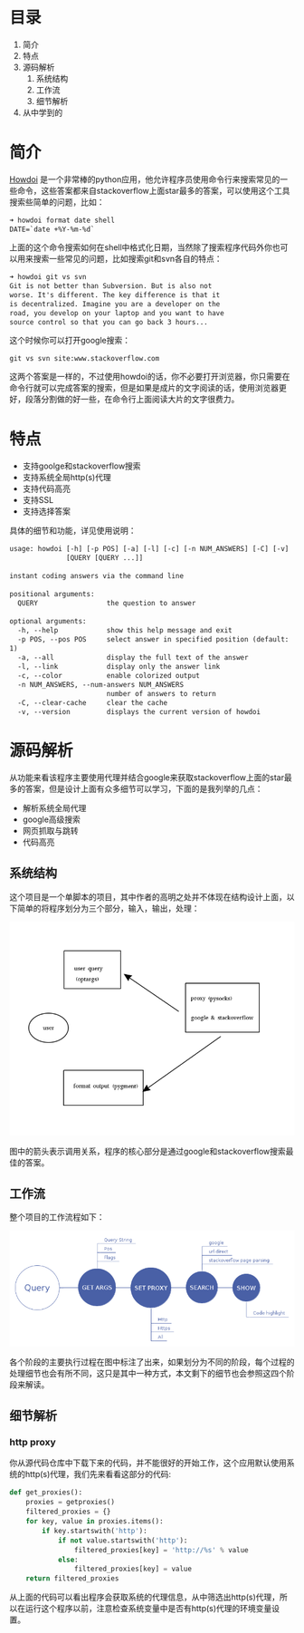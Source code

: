 # 目录

1. 简介
2. 特点
3. 源码解析
    1. 系统结构
    2. 工作流
    3. 细节解析
4. 从中学到的

# 简介

[Howdoi](https://github.com/gleitz/howdoi) 是一个非常棒的python应用，他允许程序员使用命令行来搜索常见的一些命令，这些答案都来自stackoverflow上面star最多的答案，可以使用这个工具搜索些简单的问题，比如：

``` shell
➜ howdoi format date shell
DATE=`date +%Y-%m-%d`
```

上面的这个命令搜索如何在shell中格式化日期，当然除了搜索程序代码外你也可以用来搜索一些常见的问题，比如搜索git和svn各自的特点：

``` shell
➜ howdoi git vs svn
Git is not better than Subversion. But is also not
worse. It's different. The key difference is that it
is decentralized. Imagine you are a developer on the
road, you develop on your laptop and you want to have
source control so that you can go back 3 hours...
```
这个时候你可以打开google搜索：

``` shell
git vs svn site:www.stackoverflow.com
```

这两个答案是一样的，不过使用howdoi的话，你不必要打开浏览器，你只需要在命令行就可以完成答案的搜索，但是如果是成片的文字阅读的话，使用浏览器更好，段落分割做的好一些，在命令行上面阅读大片的文字很费力。

# 特点

+ 支持goolge和stackoverflow搜索
+ 支持系统全局http(s)代理
+ 支持代码高亮
+ 支持SSL
+ 支持选择答案

具体的细节和功能，详见使用说明：

``` shell
usage: howdoi [-h] [-p POS] [-a] [-l] [-c] [-n NUM_ANSWERS] [-C] [-v]
              [QUERY [QUERY ...]]

instant coding answers via the command line

positional arguments:
  QUERY                 the question to answer

optional arguments:
  -h, --help            show this help message and exit
  -p POS, --pos POS     select answer in specified position (default: 1)
  -a, --all             display the full text of the answer
  -l, --link            display only the answer link
  -c, --color           enable colorized output
  -n NUM_ANSWERS, --num-answers NUM_ANSWERS
                        number of answers to return
  -C, --clear-cache     clear the cache
  -v, --version         displays the current version of howdoi

```

# 源码解析

从功能来看该程序主要使用代理并结合google来获取stackoverflow上面的star最多的答案，但是设计上面有众多细节可以学习，下面的是我列举的几点：

- 解析系统全局代理
- google高级搜索
- 网页抓取与跳转
- 代码高亮

## 系统结构

这个项目是一个单脚本的项目，其中作者的高明之处并不体现在结构设计上面，以下简单的将程序划分为三个部分，输入，输出，处理：

<img class="img-responsive" src="../images/howdoi-architechture.png" alt="system architechture">

图中的箭头表示调用关系，程序的核心部分是通过google和stackoverflow搜索最佳的答案。

## 工作流

整个项目的工作流程如下：

<img class="img-responsive" src="../images/howdoi-workflow.png" alt="system architechture">

各个阶段的主要执行过程在图中标注了出来，如果划分为不同的阶段，每个过程的处理细节也会有所不同，这只是其中一种方式，本文剩下的细节也会参照这四个阶段来解读。

## 细节解析

### http proxy

你从源代码仓库中下载下来的代码，并不能很好的开始工作，这个应用默认使用系统的http(s)代理，我们先来看看这部分的代码:

``` python
def get_proxies():
    proxies = getproxies()
    filtered_proxies = {}
    for key, value in proxies.items():
        if key.startswith('http'):
            if not value.startswith('http'):
                filtered_proxies[key] = 'http://%s' % value
            else:
                filtered_proxies[key] = value
    return filtered_proxies
```

从上面的代码可以看出程序会获取系统的代理信息，从中筛选出http(s)代理，所以在运行这个程序以前，注意检查系统变量中是否有http(s)代理的环境变量设置。

